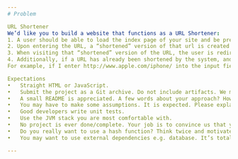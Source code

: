 ```yaml
---
# Problem

URL Shortener
We’d like you to build a website that functions as a URL Shortener:
1. A user should be able to load the index page of your site and be presented with an input field where they can enter a URL.
2. Upon entering the URL, a “shortened” version of that url is created and shown to the user as a URL to the site you’re building.
3. When visiting that “shortened” version of the URL, the user is redirected to the original URL.
4. Additionally, if a URL has already been shortened by the system, and it is entered a second time, the first shortened URL should be given back to the user.
For example, if I enter http://www.apple.com/iphone/ into the input field, and I’m running the app locally on port 9000, I’d expect to be given back a URL that looked something like http://localhost:9000/1. Then when I visit http://localhost:9000/1, I am redirected to http://www.apple.com/iphone/.

Expectations
•	Straight HTML or JavaScript.
•	Submit the project as a Git archive. Do not include artifacts. We might look at the history.
•	A small README is appreciated. A few words about your approach? How to compile/launch your application?
•	You may have to make some assumptions. It is expected. Please explain them.
•	Good developers write unit tests.
•	Use the JVM stack you are most comfortable with.
•	No project is ever done/complete. Your job is to convince us that you understood the problem and that we want to discuss your approach with you.
•	Do you really want to use a hash function? Think twice and motivate your choice.
•	You may want to use external dependencies e.g. database. It’s totally fine! Just tell us more about your choice.

---
```


